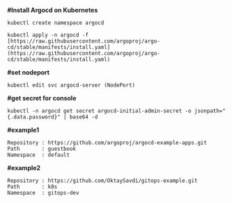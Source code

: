 **#Install Argocd on Kubernetes**
```
kubectl create namespace argocd
```
```
kubectl apply -n argocd -f [https://raw.githubusercontent.com/argoproj/argo-cd/stable/manifests/install.yaml](https://raw.githubusercontent.com/argoproj/argo-cd/stable/manifests/install.yaml)
```
**#set nodeport**
```
kubectl edit svc argocd-server (NodePort)
```
**#get secret for console**
```
kubectl -n argocd get secret argocd-initial-admin-secret -o jsonpath="{.data.password}" | base64 -d
```
**#example1**
```
Repository : https://github.com/argoproj/argocd-example-apps.git
Path       : guestbook
Namespace  : default
```
**#example2**
```
Repository : https://github.com/OktaySavdi/gitops-example.git
Path       : k8s
Namespace  : gitops-dev
```
